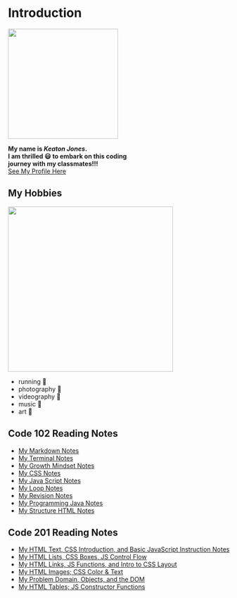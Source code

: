 # Introduction 

<img src="https://user-images.githubusercontent.com/85812777/123681067-f666b500-d80e-11eb-9fb5-2d29ae681276.png" width="250" length="250"> 


**My name is _Keaton Jones_. <br> 
I am thrilled 😃 to embark on this coding <br>
journey with my classmates!!!** <br>
[See My Profile Here](https://github.com/keatonjoness)

## My Hobbies

<img src="https://user-images.githubusercontent.com/85812777/123680221-12b62200-d80e-11eb-8894-e5990893de2d.png" width="375">

<ul>
  <li> running 🏃 </li>
  <li> photography 📸 </li>
  <li> videography 🎥 </li>
  <li> music 🎵 </li>
  <li> art 🎨 </li>
  </ul>

## Code 102 Reading Notes
 
  * [My Markdown Notes](/Reading-Notes/Markdown)
  * [My Terminal Notes](/Reading-Notes/Terminal)
  * [My Growth Mindset Notes](/Reading-Notes/growthmindset)
  * [My CSS Notes](/Reading-Notes/CSS-notes)  
  * [My Java Script Notes](/Reading-Notes/Dynamic-Java)
  * [My Loop Notes](/Reading-Notes/Operators-Loops)
  * [My Revision Notes](/Reading-Notes/Revisions)
  * [My Programming Java Notes](/Reading-Notes/Programming)
  * [My Structure HTML Notes](/Reading-Notes/Structure)
  
## Code 201 Reading Notes

* [My HTML Text, CSS Introduction, and Basic JavaScript Instruction Notes](/Reading-Notes/class-02-01)
* [My HTML Lists, CSS Boxes, JS Control Flow](/Reading-Notes/class-02-02)
* [My HTML Links, JS Functions, and Intro to CSS Layout](/Reading-Notes/class-02-03)
* [My HTML Images; CSS Color & Text](/Reading-Notes/class-02-04)
* [My Problem Domain, Objects, and the DOM](/Reading-Notes/class-02-05)
* [My HTML Tables; JS Constructor Functions](/Reading-Notes/class-02-06)
